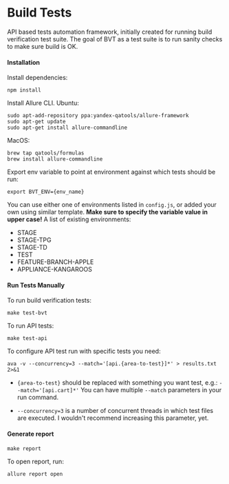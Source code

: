 # Build Tests

API based tests automation framework, initially created for running build verification test suite.
The goal of BVT as a test suite is to run sanity checks to make sure build is OK.

#### Installation

Install dependencies:

	npm install

Install Allure CLI.
Ubuntu:

	sudo apt-add-repository ppa:yandex-qatools/allure-framework
	sudo apt-get update
	sudo apt-get install allure-commandline

MacOS:

	brew tap qatools/formulas
	brew install allure-commandline

Export env variable to point at environment against which tests should be run:

	export BVT_ENV={env_name}

You can use either one of environments listed in `config.js`, or added your own using similar template.
**Make sure to specify the variable value in upper case!**
A list of existing environments:

* STAGE
* STAGE-TPG
* STAGE-TD
* TEST
* FEATURE-BRANCH-APPLE
* APPLIANCE-KANGAROOS

#### Run Tests Manually

To run build verification tests:

	make test-bvt

To run API tests:

	make test-api

To configure API test run with specific tests you need:


	ava -v --concurrency=3 --match='[api.{area-to-test}]*' > results.txt 2>&1


* `{area-to-test}` should be replaced with something you want test, e.g.:
`--match='[api.cart]*'`
You can have multiple `--match` parameters in your run command.

* `--concurrency=3` is a number of concurrent threads in which test files are executed.
I wouldn't recommend increasing this parameter, yet.

#### Generate report

	make report

To open report, run:

	allure report open

